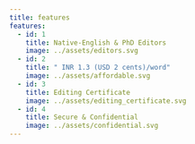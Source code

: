 ```yaml
---
title: features
features:
  - id: 1
    title: Native-English & PhD Editors
    image: ../assets/editors.svg
  - id: 2
    title: " INR 1.3 (USD 2 cents)/word"
    image: ../assets/affordable.svg
  - id: 3
    title: Editing Certificate
    image: ../assets/editing_certificate.svg
  - id: 4
    title: Secure & Confidential
    image: ../assets/confidential.svg
---
```


